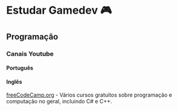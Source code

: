 # Estudar Gamedev 🎮


## Programação



### Canais Youtube

#### Português


#### Inglês
[freeCodeCamp.org](https://www.youtube.com/@freecodecamp) - Vários cursos gratuitos sobre programação e computação no geral, incluindo C# e C++.

<!--stackedit_data:
eyJoaXN0b3J5IjpbLTE4MTY1Mzg5MTRdfQ==
-->